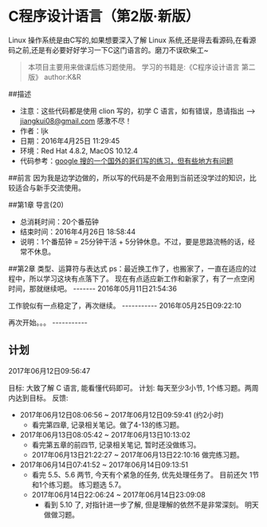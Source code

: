 # C程序设计语言（第2版·新版）

Linux 操作系统是由C写的,如果想要深入了解 Linux 系统,还是得去看源码,在看源码之前,还是有必要好好学习一下C这门语言的。磨刀不误砍柴工~

>本项目主要用来做课后练习题使用。
>学习的书籍是:《C程序设计语言 第二版》 author:K&R

##描述
- 注意：这些代码都是使用 clion 写的，初学 C 语言，如有错误，恳请指出 --> [jiangkui08@gmail.com](mailto:jiangkui08@gmail.com) 感激不尽！
- 作者：ljk
- 日期：2016年4月25日 11:29:45
- 环境：Red Hat 4.8.2, MacOS 10.12.4
- 代码参考：[google 搜的一个国外的哥们写的练习，但有些地方有问题](http://www.eng.uerj.br/%7Efariasol/disciplinas/LABPROG/C_language/Kernighan_and_Ritchie/solved-exercises/solved-exercises.html/index.html)

##前言
因为我是边学边做的，所以写的代码是不会用到当前还没学过的知识，比较适合与新手交流使用。

##第1章 导言(20)
- 总消耗时间：20个番茄钟 
- 结束时间：2016年4月26日 18:58:44 
- 说明：1个番茄钟 = 25分钟干活 + 5分钟休息。不过，要是思路流畅的话，经常不休息。

##第2章 类型、运算符与表达式
ps：最近换工作了，也搬家了，一直在适应的过程中，所以学习这块有点落下了。 现在有点适应新工作和新家了，有了一点空闲时间，那就继续吧。                    -------  2016年05月11日21:54:36

工作貌似有一点稳定了，再次继续。 ----------- 2016年05月25日09:22:10

再次开始。。。 -----------

## 计划
2017年06月12日09:56:47

目标: 大致了解 C 语言, 能看懂代码即可。
计划: 每天至少3小节, 1个练习题。两周内达到目标。
反馈:
- 2017年06月12日08:06:56 ~ 2017年06月12日09:59:41 (约2小时)
    - 看完第四章, 记录相关笔记。做了4-13的练习题。
- 2017年06月13日08:05:42 ~ 2017年06月13日10:13:02
    - 看完第五章的前四节, 记录相关笔记, 暂时还没做练习。
    - 2017年06月13日21:22:27 ~ 2017年06月13日22:10:16 做完练习题。
- 2017年06月14日07:41:52 ~ 2017年06月14日09:13:51
    - 看完 5.5、5.6 两节, 今天有个紧急的任务, 优先处理任务了。 目前还欠 1节和1个练习题。 练习题选 5.7。
    - 2017年06月14日22:06:24 ~ 2017年06月14日23:09:08
        - 看到 5.10 了, 对指针进一步了解, 但是理解的依然不是非常深刻。 明天做做习题。
